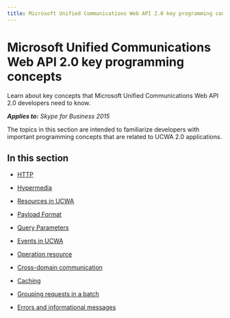 ```yaml
---
title: Microsoft Unified Communications Web API 2.0 key programming concepts
---
```

# Microsoft Unified Communications Web API 2.0 key programming concepts
Learn about key concepts that Microsoft Unified Communications Web API 2.0 developers need to know.


 _**Applies to:** Skype for Business 2015_

The topics in this section are intended to familiarize developers with important programming concepts that are related to UCWA 2.0 applications.


## In this section


- [HTTP](HTTP.md)
 
- [Hypermedia](Hypermedia.md)
 
- [Resources in UCWA](ResourcesInUCWA.md)
 
- [Payload Format](PayloadFormat.md)
 
- [Query Parameters](QueryParameters.md)
 
- [Events in UCWA](EventsInUCWA.md)
 
- [Operation resource](OperationResource.md)
 
- [Cross-domain communication](CrossDomainCommunication.md)
 
- [Caching](Caching.md)
 
- [Grouping requests in a batch](GroupingRequestsInABatch.md)
 
- [Errors and informational messages](ErrorsAndInformationalMessages.md)
 
